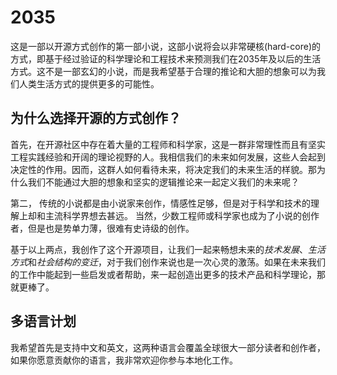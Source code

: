 # 2035

这是一部以开源方式创作的第一部小说，这部小说将会以非常硬核(hard-core)的方式，即基于经过验证的科学理论和工程技术来预测我们在2035年及以后的生活方式。这不是一部玄幻的小说，而是我希望基于合理的推论和大胆的想象可以为我们人类生活方式的提供更多的可能性。

## 为什么选择开源的方式创作？

首先，在开源社区中存在着大量的工程师和科学家，这是一群非常理性而且有坚实工程实践经验和开阔的理论视野的人。我相信我们的未来如何发展，这些人会起到决定性的作用。因而，这群人如何看待未来，将决定我们的未来生活的样貌。那为什么我们不能通过大胆的想象和坚实的逻辑推论来一起定义我们的未来呢？

第二， 传统的小说都是由小说家来创作，情感性足够，但是对于科学和技术的理解上却和主流科学界想去甚远。 当然，少数工程师或科学家也成为了小说的创作者，但是也是势单力薄，很难有史诗级的创作。

基于以上两点，我创作了这个开源项目，让我们一起来畅想未来的*技术发展*、*生活方式*和*社会结构的变迁*，对于我们创作来说也是一次心灵的激荡。如果在未来我们的工作中能起到一些启发或者帮助，来一起创造出更多的技术产品和科学理论，那就更棒了。

## 多语言计划

我希望首先是支持中文和英文，这两种语言会覆盖全球很大一部分读者和创作者，如果你愿意贡献你的语言，我非常欢迎你参与本地化工作。 

